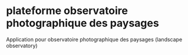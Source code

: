plateforme observatoire photographique des paysages
===
Application pour observatoire photographique des paysages (landscape observatory)
